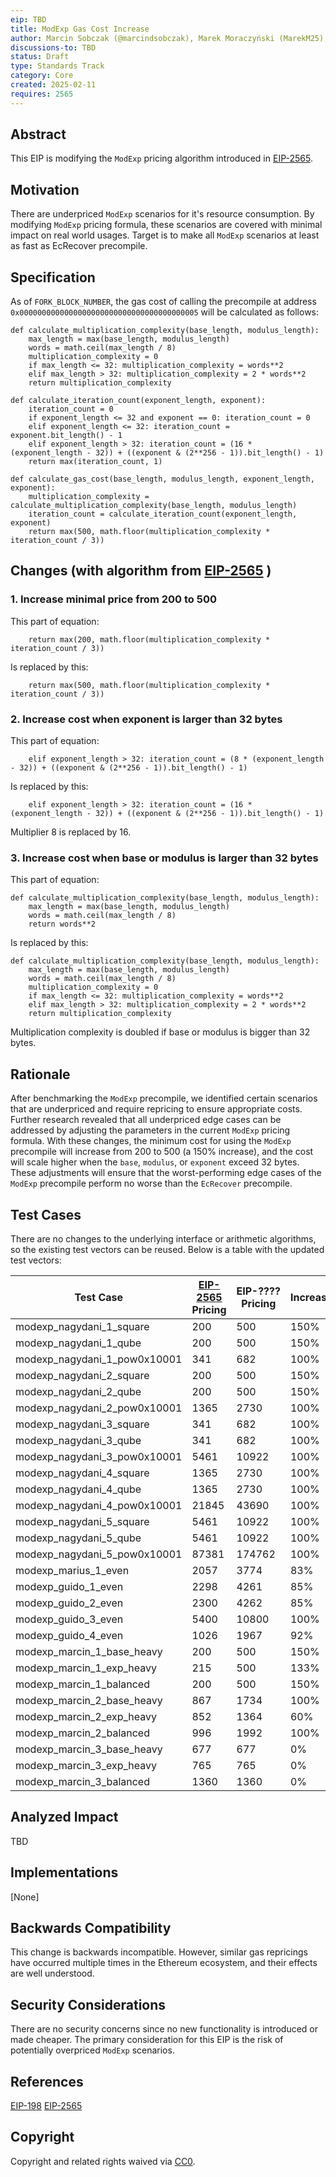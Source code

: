 ```yaml
---
eip: TBD
title: ModExp Gas Cost Increase
author: Marcin Sobczak (@marcindsobczak), Marek Moraczyński (MarekM25), Marcos Maceo (@stdevMac)
discussions-to: TBD
status: Draft
type: Standards Track
category: Core
created: 2025-02-11
requires: 2565
---
```


## Abstract
This EIP is modifying the `ModExp` pricing algorithm introduced in [EIP-2565](./eip-2565.md).

## Motivation
There are underpriced `ModExp` scenarios for it's resource consumption. By modifying `ModExp` pricing formula, these scenarios are covered with minimal impact on real world usages. Target is to make all `ModExp` scenarios at least as fast as EcRecover precompile.

## Specification
As of `FORK_BLOCK_NUMBER`, the gas cost of calling the precompile at address `0x0000000000000000000000000000000000000005` will be calculated as follows:
```
def calculate_multiplication_complexity(base_length, modulus_length):
    max_length = max(base_length, modulus_length)
    words = math.ceil(max_length / 8)
    multiplication_complexity = 0
    if max_length <= 32: multiplication_complexity = words**2
    elif max_length > 32: multiplication_complexity = 2 * words**2
    return multiplication_complexity

def calculate_iteration_count(exponent_length, exponent):
    iteration_count = 0
    if exponent_length <= 32 and exponent == 0: iteration_count = 0
    elif exponent_length <= 32: iteration_count = exponent.bit_length() - 1
    elif exponent_length > 32: iteration_count = (16 * (exponent_length - 32)) + ((exponent & (2**256 - 1)).bit_length() - 1)
    return max(iteration_count, 1)

def calculate_gas_cost(base_length, modulus_length, exponent_length, exponent):
    multiplication_complexity = calculate_multiplication_complexity(base_length, modulus_length)
    iteration_count = calculate_iteration_count(exponent_length, exponent)
    return max(500, math.floor(multiplication_complexity * iteration_count / 3))
```

## Changes (with algorithm from [EIP-2565](./eip-2565.md) )
### 1. Increase minimal price from 200 to 500
This part of equation:
```
    return max(200, math.floor(multiplication_complexity * iteration_count / 3))
```
Is replaced by this:
```
    return max(500, math.floor(multiplication_complexity * iteration_count / 3))
```

### 2. Increase cost when exponent is larger than 32 bytes
This part of equation:
```
    elif exponent_length > 32: iteration_count = (8 * (exponent_length - 32)) + ((exponent & (2**256 - 1)).bit_length() - 1)
```
Is replaced by this:
```
    elif exponent_length > 32: iteration_count = (16 * (exponent_length - 32)) + ((exponent & (2**256 - 1)).bit_length() - 1)
```
Multiplier 8 is replaced by 16.

### 3. Increase cost when base or modulus is larger than 32 bytes
This part of equation:
```
def calculate_multiplication_complexity(base_length, modulus_length):
    max_length = max(base_length, modulus_length)
    words = math.ceil(max_length / 8)
    return words**2
```
Is replaced by this:
```
def calculate_multiplication_complexity(base_length, modulus_length):
    max_length = max(base_length, modulus_length)
    words = math.ceil(max_length / 8)
    multiplication_complexity = 0
    if max_length <= 32: multiplication_complexity = words**2
    elif max_length > 32: multiplication_complexity = 2 * words**2
    return multiplication_complexity
```
Multiplication complexity is doubled if base or modulus is bigger than 32 bytes.

## Rationale
After benchmarking the `ModExp` precompile, we identified certain scenarios that are underpriced and require repricing to ensure appropriate costs. Further research revealed that all underpriced edge cases can be addressed by adjusting the parameters in the current `ModExp` pricing formula. With these changes, the minimum cost for using the `ModExp` precompile will increase from 200 to 500 (a 150% increase), and the cost will scale higher when the `base`, `modulus`, or `exponent` exceed 32 bytes. These adjustments will ensure that the worst-performing edge cases of the `ModExp` precompile perform no worse than the `EcRecover` precompile.
## Test Cases
There are no changes to the underlying interface or arithmetic algorithms, so the existing test vectors can be reused. Below is a table with the updated test vectors:

| Test Case                    | [EIP-2565](./eip-2565.md) Pricing | EIP-???? Pricing | Increase |
|------------------------------|-----|-----|----|
| modexp_nagydani_1_square     | 200 | 500 | 150% |
| modexp_nagydani_1_qube       | 200 | 500 | 150% |
| modexp_nagydani_1_pow0x10001 | 341 | 682 | 100% |
| modexp_nagydani_2_square     | 200 | 500 | 150% |
| modexp_nagydani_2_qube       | 200 | 500 | 150% |
| modexp_nagydani_2_pow0x10001 | 1365 | 2730 | 100% |
| modexp_nagydani_3_square     | 341 | 682 | 100% |
| modexp_nagydani_3_qube       | 341 | 682 | 100% |
| modexp_nagydani_3_pow0x10001 | 5461 | 10922 | 100% |
| modexp_nagydani_4_square     | 1365 | 2730 | 100% |
| modexp_nagydani_4_qube       | 1365 | 2730 | 100% |
| modexp_nagydani_4_pow0x10001 | 21845 | 43690 | 100% |
| modexp_nagydani_5_square     | 5461 | 10922 | 100% |
| modexp_nagydani_5_qube       | 5461 | 10922 | 100% |
| modexp_nagydani_5_pow0x10001 | 87381 | 174762 | 100% |
| modexp_marius_1_even         | 2057 | 3774 | 83% |
| modexp_guido_1_even          | 2298 | 4261 | 85% |
| modexp_guido_2_even          | 2300 | 4262 | 85% |
| modexp_guido_3_even          | 5400 | 10800 | 100% |
| modexp_guido_4_even          | 1026 | 1967 | 92% |
| modexp_marcin_1_base_heavy   | 200 | 500 | 150% |
| modexp_marcin_1_exp_heavy    | 215 | 500 | 133% |
| modexp_marcin_1_balanced     | 200 | 500 | 150% |
| modexp_marcin_2_base_heavy   | 867 | 1734 | 100% |
| modexp_marcin_2_exp_heavy    | 852 | 1364 | 60% |
| modexp_marcin_2_balanced     | 996 | 1992 | 100% |
| modexp_marcin_3_base_heavy   | 677 | 677 | 0% |
| modexp_marcin_3_exp_heavy    | 765 | 765 | 0% |
| modexp_marcin_3_balanced     | 1360 | 1360 | 0% |

## Analyzed Impact
TBD

## Implementations
[None]

## Backwards Compatibility
This change is backwards incompatible. However, similar gas repricings have occurred multiple times in the Ethereum ecosystem, and their effects are well understood.

## Security Considerations
There are no security concerns since no new functionality is introduced or made cheaper. The primary consideration for this EIP is the risk of potentially overpriced `ModExp` scenarios.

## References
[EIP-198](./eip-198.md) 
[EIP-2565](./eip-2565.md) 

## Copyright
Copyright and related rights waived via [CC0](../LICENSE.md).
